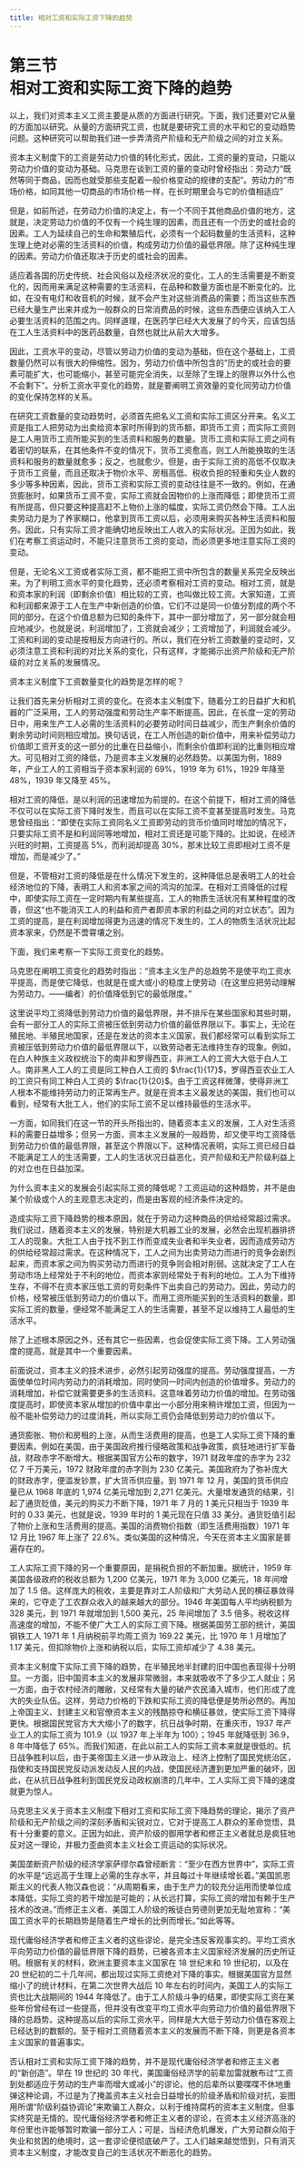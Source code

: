 ```yaml
---
title: 相对工资和实际工资下降的趋势
---
```


# 第三节<br>**相对工资&ZeroWidthSpace;和实际工资下降的趋势**

以上，我们对资本主义工资主要是从质的方面进行研究。下面，我们还要对它从量的方面加以研究。从量的方面研究工资，也就是要研究工资的水平和它的变动趋势问题。这种研究可以帮助我们进一步弄清资产阶级和无产阶级之间的对立关系。

资本主义制度下的工资是劳动力价值的转化形式，因此，工资的量的变动，只能以劳动力价值的变动为基础。马克思在谈到工资的量的变动时曾经指出：劳动力“既然等同于商品，因而也就受那些支配着一般价格变动的规律的支配”。劳动力的“市场价格，如同其他一切商品的市场价格一样，在长时期里会与它的价值相适应”

但是，如前所述，在劳动力价值的决定上，有一个不同于其他商品价值的地方，这就是，决定劳动力价值的不仅有一个纯生理的因素，而且还有一个历史的或社会的因素。工人为延续自己的生命和繁殖后代，必须有一个起码数量的生活资料，这种生理上绝对必需的生活资料的价值，构成劳动力价值的最低界限。除了这种纯生理的因素。劳动力价值还取决于历史的或社会的因素。

适应着各国的历史传统、社会风俗以及经济状况的变化，工人的生活需要是不断变化的，因而用来满足这种需要的生活资料，在品种和数量方面也是不断变化的。比如，在没有电灯和收音机的时候，就不会产生对这些消费品的需要；而当这些东西已经大量生产出来并成为一般群众的日常消费品的时候，这些东西便应该纳入工人必要生活资料的范围之内。同样道理，在医药学已经大大发展了的今天，应该包括在工人生活资料中的医药品数量，自然也就比从前大大增多。

因此，工资水平的变动，尽管以劳动力价值的变动为基础，但在这个基础上，工资数量仍然可以有很大的伸缩性。因为，劳动力价值中所包含的“历史的或社会的要素可能扩大，也可能缩小，甚至可能完全消失，以至除了生理上的限界以外什么也不会剩下”。分析工资水平变化的趋势，就是要阐明工资效量的变化同劳动力价值的变化保持怎样的关系。

在研究工资数量的变动趋势时，必须首先把名义工资和实际工资区分开来。名义工资是指工人把劳动为出卖给资本家时所得到的货币额，即货币工资；而实际工资则是工人用货币工资所能买到的生活资料和服务的数量。货币工资和实际工资之间有着密切的联系，在其他条件不变的情况下，货币工资愈高，则工人所能换取的生活资料和服务的数量就愈多；反之，也就愈少。但是，由于实际工资的高低不仅取决于货币工资量，而且还取决于物价水平、房租高低、税收负担的轻重和失业人数的多少等多种因素，因此，货币工资和实际工资的变动往往是不一致的。例如，在通货膨胀时，如果货币工资不变，实际工资就会因物价的上涨而降低；即使货币工资有所提高，但只要这种提高赶不上物价上涨的幅度，实际工资仍然会下降。工人出卖劳动力是为了养家糊口，他拿到货币工资以后，必须用来购买各种生活资料和服务。因此，只有实际工资才能确切地反映出工人收入的实际状况。正因为如此，我们在考察工资运动时，不能只注意货币工资的变动，而必须更多地注意实际工资的变动。

但是，无论名义工资或者实际工资，都不能把工资中所包含的数量关系完全反映出来。为了判明工资水平的变化趋势，还必须考察相对工资的变动。相对工资，就是和资本家的利润（即剩余价值）相比较的工资，也叫做比较工资。大家知道，工资和利润都来源于工人在生产中新创造的价值，它们不过是同一价值分割成的两个不同的部分。在这个价值总额为已知的条件下，其中一部分增加了，另一部分就会相应地减少。也就是说，利润增加了，工资就会减少；工资增加了，利润就会减少。工资和利润的变动是按相反方向进行的。所以，我们在分析工资数量的变动时，又必须注意工资和利润的对比关系的变化，只有这样，才能揭示出资产阶级和无产阶级的对立关系的发展情况。

资本主义制度下工资数量变化的趋势是怎样的呢？

让我们首先来分析相对工资的变化。在资本主义制度下，随着分工的日益扩大和机器的广泛采用，工人的劳动强度和劳动生产率不断提高。因此，在长度一定的劳动日中，用来生产工人必需的生活资料的必要劳动时间日益减少，而生产剩余价值的剩余劳动时间则相应增加。换句话说，在工人所创造的新价值中，用来补偿劳动力价值即工资开支的这一部分的比重在日益缩小，而剩余价值即利润的比重则相应增大。可见相对工资的降低，乃是资本主义发展的必然趋势。以美国为例，1889 年，产业工人的工资相当于资本家利润的 69%，1919 年为 61%，1929 年降至 48%，1939 年又降至 45%。

相对工资的降低，是以利润的迅速增加为前提的。在这个前提下，相对工资的降低不仅可以在实际工资下降时发生，而且可以在实际工资不变甚至提高时发生。马克思曾经指出：“即使在实际工资同名义工资即劳动的货币价值同时增加的情况下，只要实际工资不是和利润同等地增加，相对工资还是可能下降的。比如说，在经济兴旺的时期，工资提高 5%，而利润却提高 30%，那末比较工资即相对工资不是增加，而是减少了。”

但是，不管相对工资的降低是在什么情况下发生的，这种降低总是表明工人的社会经济地位的下降，表明工人和资本家之间的鸿沟的加深。在相对工资降低的过程中，即使实际工资在一定时期内有某些提高，工人的物质生活状况有某种程度的改善，但这“也不能消灭工人的利益和资产者即资本家的利益之间的对立状态”。因为工资的提高，是在利润增加得更为迅速的情况下发生的，工人的物质生活状况比起资本家来，仍然是不啻霄壤之别。

下面，我们来考察一下实际工资变化的趋势。

马克思在阐明工资变化的趋势时指出：“资本主义生产的总趋势不是使平均工资水平提高，而是使它降低，也就是在或大或小的稳度上使劳动（在这里应把劳动理解为劳动力。——编者）的价值降低到它的最低限度。”

这里说平均工资降低到劳动力价值的最低界限，并不排斥在某些国家和其些时期，会有一部分工人的实际工资被压低到劳动力价值的最低界限以下。事实上，无论在殖民地、半殖民地国家，还是在发达的资本主义国家，我们都经常可以看到实际工资被压低到劳动力价值的最低界限以下，以致劳动者无法维持生存的现象。例如，在白人种族主义政权统治下的南非和罗得西亚，非洲工人的工资大大低于白人工人。南非黑人工人的工资是同工种白人工资的 $\frac{1}{17}$，罗得西亚农业工人的工资只有同工种白人工资的 $\frac{1}{20}$。由于工资这样微薄，使得非洲工人根本不能维持劳动力的正常再生产。就是在资本主义最发达的美国，我们也可以看到，经常有大批工人，他们的实际工资不足以维持最低的生活水平。

一方面，如同我们在这一节的开头所指出的，随着资本主义的发展，工人对生活资料的需要日益增多；但另一方面，资本主义发展的一般趋势，却又使平均工资降低到劳动力价值的最低界限，甚至这个界限以下。这种情况表明，实际工资已经日益不能满足工人的生活需要，工人的生活状况日益恶化，资产阶级和无产阶级利益上的对立也在日益加深。

为什么资本主义的发展会引起实际工资的降低呢？工资运动的这种趋势，并不是由某个阶级或个人的主观意志决定的，而是由客观的经济条件决定的。

造成实际工资下降趋势的根本原因，就在于劳动力这种商品的供给经常超过需求。我们说过，随着资本主义的发展，特别是大机器工业的发展，必然会出现机器排挤工人的现象。大批工人由于找不到工作而变成失业者和半失业者，因而造成劳动方的供给经常超过需求。在这种情况下，工人之间为出卖劳动力而进行的竞争会剧烈起来，而资本家之间为购买劳动力而进行的竞争则会相对削弱。这就决定了工人在劳动市场上经常处于不利的地位，而资本家则经常处于有利的地位。工人为下维持生存，不得不在资本家压低工资的苛刻条件下出卖自己的劳动力。因此，劳动力的价格，经常被压低到劳动力的价值以下。而用工资所能买到的生活资料的数量，即实际工资的数量，便经常不能满足工人的生活需要，甚至不足以维持工人最低的生活水平。

除了上述根本原因之外，还有其它一些因素，也会促使实际工资下降。工人劳动强度的提高，就是其中一个重要因素。

前面说过，资本主义的技术进步，必然引起劳动强度的提高。劳动强度提高，一方面使单位时间内劳动力的消耗增加，同时使同一时间内创造的价值增多。劳动力的消耗增加，补偿它就需要更多的生活资料。这意味着劳动力价值的增加。在劳动强度提高时，即使资本家从增加的价值中拿出一小部分用来稍许增加工资，但因为一般不能补偿劳动力的过度消耗，所以实际工资仍会降低到劳动力的价值以下。

通货膨胀、物价和房租的上涨，从而生活费用的提高，也是工人实际工资下降的重要因素。例如在美国，由于美国政府推行侵略政策和战争政策，疯狂地进行扩军备战，财政赤字不断增大。根据美国官方公布的数字，1971 财政年度的赤字为 232 亿 7 千万美元，1972 财政年度的赤字则为 230 亿美元。美国政府为了弥补庞大的财政赤字，便滥发钞票，扩大货币供应量。到 1971 年 12 月，美国的货币供应量已从 1968 年底的 1,974 亿美元增加到 2,271 亿美元。大量增发通货的结果，引起了通货贬值，美元的购买力不断下降，1971 年 7 月的 1 美元只相当于 1939 年时的 0.33 美元，也就是说，1939 年时的 1 美元现在只值 33 美分。通货贬值引起了物价上涨和生活费用的提高。美国的消费物价指数（即生活费用指数）1971 年 12 月比 1967 年上涨了 22.6%。类似美国的这种情况，今天在资本主义国家是普遍存在的。

工人实际工资下降的另一个重要原因，是捐税负担的不断加重。据统计，1959 年美国各级政府的税收总额为 1,200 亿美元，1971 年为 3,000 亿美元，18 年间增加了 1.5 倍。这样庞大的税收，主要是靠对工人阶级和广大劳动人民的横征暴敛得来的，它夺走了工农群众收入的越来越大的部分。1946 年美国每人平均纳税额为 328 美元，到 1971 年就增加到 1,500 美元，25 年间增加了 3.5 倍多。税收这样高速度的增加，不能不使广大工人的实际工资下降。根据美国劳工部的统计，美国钢铁工人 1971 年 1 月纳税前平均周工资为 169.22 美元，比 1970 年 1 月增加了 1.17 美元，但扣除物价上涨和纳税以后，实际工资却减少了 4.38 美元。

资本主义制度下实际工资下降的趋势，在半殖民地半封建的旧中国也表现得十分明显。一方面，旧中国资本主义的发展非常微弱，本来就吸收不了多少工人就业；另一方面，由于农村经济的雕敝，又经常有大量的破产农民涌入城市，他们形成了庞大的失业队伍。这样，劳动力价格的下跌和实际工资的降低便是势所必然的。再加上帝国主义、封建主义和官僚资本主义的残酷掠夺和横征暴敛，使实际工资下降得更快。根据国民党官方大大缩小了的数字，抗日战争时期，在重庆市，1937 年产业工人的实际工资为 101.9（以 1937 年上半年为 100）；1945 年就降低到 36.9，8 年中降低了 65%。而我们知道，在此以前工人的实际工资本来就是很低的。抗日战争胜利以后，由于美帝国主义进一步从政治上、经济上控制了国民党统治区，指使和支持国民党反动派发动反人民的内战，使国民经济遭到更加严重的破坏，因此，在从抗日战争胜利到国民党反动政权崩溃的几年中，工人实际工资下降的速度就更为惊人。

马克思主义关于资本主义制度下相对工资和实际工资下降趋势的理论，揭示了资产阶级和无产阶级之间的深刻矛盾和尖锐对立，它对于提高工人群众的革命觉悟，具有十分重要的意义。正因为如此，资产阶级的御用学者和修正主义者就总是疯狂地反对这一理论，并极力歪曲资本主义社会工资运动的实际状况。

美国垄断资产阶级的经济学家萨缪尔森曾经断言：“至少在西方世界中”，实际工资的水平是“远远高于生理上必需的生存水平，并且每过十年继续增长着。”美国凯恩斯主义的代表人物汉森也说：“从周期看来，由于生产力的较充分运用而使单位成本降低，实际工资的若干增加是可能的；从长远打算，实际工资的增加有赖于生产技术的改进。”而修正主义者、美国工人阶级的叛徒白劳德则更加无耻地宣称：“美国工资水平的长期趋势是随着生产增长的比例而增长。”如此等等。

现代庸俗经济学者和修正主义者的这些谬论，是完全违反客观事实的。平均工资水平向劳动力价值的最低界限下降的趋势，已被各资本主义国家经济发展的历史所证明。根据有关的材料，欧洲主要资本主义国家在 18 世纪末和 19 世纪初，以及在 20 世纪初的二十几年间，都出现过实际工资绝对下降的事实。根据美国官方显然缩小了的统计材料，在第二次世界大战后 10 年左右的时间内，美国工人的实际工资也比大战期间的 1944 年降低了。由于工人阶级斗争的结果，即使实际工资在某些年份曾经有过一些提高，但并没有改变平均工资水平向劳动力价值的最低界限下降的总趋势。这种提高以后的实际工资水平，同样是大大低于劳动力价值在客观上已经达到的数额的。至于相对工资随着资本主义的发展而不断下降，则更是各资本主义国家的普遍事实。

否认相对工资和实际工资下降的趋势，并不是现代庸俗经济学者和修正主义者的“新创造”。早在 19 世纪的 30 年代，美国庸俗经济学的前辈加雷就散布过“工资到处都适应于劳动的生产率而增大或减小”的谬论。他的后辈所以要喋喋不休地重弹这种论调，不过是为了掩盖资本主义社会日益增长的阶级矛盾和阶级对抗，妄图用所谓“阶级利益协调论”来欺骗工人群众，以利于维持腐朽的资本主义制度。但事实终究是无情的。现代庸俗经济学者和修正主义者的谬论，在资本主义经济高涨的年份里也许能够暂时欺骗一部分工人；可是，当经济危机爆发，广大劳动群众陷于失业和贫困的绝境时，这一套谬论便彻底破产了。工人们越来越觉悟到，只有消灭资本主义制度，才能改变自己的生活状况不断恶化的趋势。